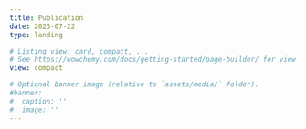 ```yaml
---
title: Publication
date: 2023-07-22
type: landing

# Listing view: card, compact, ...
# See https://wowchemy.com/docs/getting-started/page-builder/ for view options
view: compact

# Optional banner image (relative to `assets/media/` folder).
#banner:
#  caption: ''
#  image: ''
---
```

